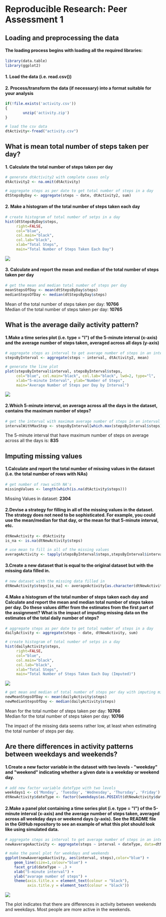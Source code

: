 # Reproducible Research: Peer Assessment 1



## Loading and preprocessing the data


####  The loading process begins with loading all the required libraries:  
 

```r
library(data.table)
library(ggplot2)
```


#### 1. Load the data (i.e. read.csv()) 
#### 2. Process/transform the data (if necessary) into a format suitable for your analysis

```r
if(!file.exists('activity.csv'))
{
        unzip('activity.zip')
}

# load the csv data
dtActivity<-fread("activity.csv")
```


## What is mean total number of steps taken per day?

#### 1. Calculate the total number of steps taken per day

```r
# generate dtActivity2 with complete cases only
dtActivity2 <- na.omit(dtActivity)

# aggregate steps as per date to get total number of steps in a day
dtStepsByDay <- aggregate(steps ~ date, dtActivity2, sum)
```

#### 2. Make a histogram of the total number of steps taken each day

```r
# create histogram of total number of setps in a day
hist(dtStepsByDay$steps,
     right=FALSE,
     col="blue", 
     col.main="black",
     col.lab="black", 
     xlab="Total Steps",
     main="Total Number of Steps Taken Each Day")
```

![](PA1_template_files/figure-html/unnamed-chunk-4-1.png) 
     
#### 3. Calculate and report the mean and median of the total number of steps taken per day

```r
# get the mean and median total number of steps per day
meanStepsOfDay <- mean(dtStepsByDay$steps)
medianStepsOfDay <- median(dtStepsByDay$steps)
```
Mean of the total number of steps taken per day: **10766**   
Median of the total number of steps taken per day: **10765**  

## What is the average daily activity pattern?

#### 1.Make a time series plot (i.e. type = "l") of the 5-minute interval (x-axis) and the average number of steps taken, averaged across all days (y-axis)

```r
# aggregate steps as interval to get average number of steps in an interval across all days
stepsByInterval <- aggregate(steps ~ interval, dtActivity2, mean)

# generate the line plot
plot(stepsByInterval$interval, stepsByInterval$steps, 
     col="blue", col.main="black", col.lab="black", lwd=2, type="l", 
     xlab="5-minute Interval", ylab="Number of Steps",
     main="Average Number of Steps per Day by Interval")
```

![](PA1_template_files/figure-html/unnamed-chunk-6-1.png) 
     
#### 2.Which 5-minute interval, on average across all the days in the dataset, contains the maximum number of steps?

```r
# get the interval with maximum average number of steps in an interval
intervalWithMaxStep <- stepsByInterval[which.max(stepsByInterval$steps),1]
```

The 5-minute interval that have maximum number of steps on average across all the days is: **835**  

## Imputing missing values

#### 1.Calculate and report the total number of missing values in the dataset (i.e. the total number of rows with NAs)

```r
# get number of rows with NA's
missingValues <- length(which(is.na(dtActivity$steps)))
```

Missing Values in dataset: **2304**  

#### 2.Devise a strategy for filling in all of the missing values in the dataset. The strategy does not need to be sophisticated. For example, you could use the mean/median for that day, or the mean for that 5-minute interval, etc.

```r
dtNewActivity <- dtActivity
is_na <- is.na(dtNewActivity$steps)

# use mean to fill in all of the missing values
averageActivity <- tapply(stepsByInterval$steps,stepsByInterval$interval, mean)
```

#### 3.Create a new dataset that is equal to the original dataset but with the missing data filled in.

```r
# new dataset with the missing data filled in
dtNewActivity$steps[is_na] <- averageActivity[as.character(dtNewActivity$interval[is_na])]
```


#### 4.Make a histogram of the total number of steps taken each day and Calculate and report the mean and median total number of steps taken per day. Do these values differ from the estimates from the first part of the assignment? What is the impact of imputing missing data on the estimates of the total daily number of steps?

```r
# aggregate steps as per date to get total number of steps in a day
dailyActivity <- aggregate(steps ~ date, dtNewActivity, sum)

# create histogram of total number of setps in a day
hist(dailyActivity$steps,
     right=FALSE,
     col="blue",
     col.main="black",
     col.lab="black",
     xlab="Total Steps",
     main="Total Number of Steps Taken Each Day (Imputed)")
```

![](PA1_template_files/figure-html/unnamed-chunk-11-1.png) 

```r
# get mean and median of total number of steps per day with imputing missing data
newMeanStepsOfDay <- mean(dailyActivity$steps)
newMedianStepsOfDay <- median(dailyActivity$steps)
```

Mean for the total number of steps taken per day: **10766**  
Median for the total number of steps taken per day: **10766**  

The impact of the missing data seems rather low, at least when estimating the total number of steps per day.

## Are there differences in activity patterns between weekdays and weekends?

#### 1.Create a new factor variable in the dataset with two levels - "weekday" and "weekend" indicating whether a given date is a weekday or weekend day.

```r
# add new factor variable dateType with two levels
weekdays1 <- c('Monday', 'Tuesday', 'Wednesday', 'Thursday', 'Friday')
dtNewActivity$dateType <- factor((weekdays(as.POSIXlt(dtNewActivity$date)) %in% weekdays1), levels=c(FALSE, TRUE), labels=c('weekend', 'weekday')) 
```

#### 2.Make a panel plot containing a time series plot (i.e. type = "l") of the 5-minute interval (x-axis) and the average number of steps taken, averaged across all weekday days or weekend days (y-axis). See the README file in the GitHub repository to see an example of what this plot should look like using simulated data.

```r
# aggregate steps as interval to get average number of steps in an interval across all days
newAaverageAactivity <- aggregate(steps ~ interval + dateType, data=dtNewActivity, mean)

# make the panel plot for weekdays and weekends
ggplot(newAaverageAactivity, aes(interval, steps),color="blue") + 
    geom_line(size=1,colour="blue") + 
    facet_grid(dateType ~ .) +
    xlab("5-minute interval") + 
    ylab("avarage number of steps") +
    theme(axis.title.x = element_text(colour = "black"),
          axis.title.y = element_text(colour = "black"))
```

![](PA1_template_files/figure-html/unnamed-chunk-13-1.png) 


The plot indicates that there are differences in activity between weekends and weekdays. Most people are more active in the weekends.

